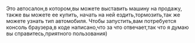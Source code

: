 Это автосалон,в котором,вы можете выставить машину на продажу, также вы можете ее купить, начать на ней ездить,тормозить,так же можете узнать тип автомобиля.
Чтобы запустить,вам потребуется консоль браузера,в коде написано,что за что отвечает,так что я думаю вы справитесь,приятного пользования)
